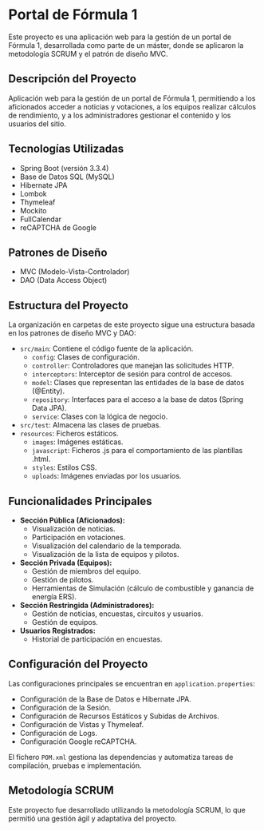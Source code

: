 # Portal de Fórmula 1

Este proyecto es una aplicación web para la gestión de un portal de Fórmula 1, desarrollada como parte de un máster, donde se aplicaron la metodología SCRUM y el patrón de diseño MVC.

## Descripción del Proyecto

Aplicación web para la gestión de un portal de Fórmula 1, permitiendo a los aficionados acceder a noticias y votaciones, a los equipos realizar cálculos de rendimiento, y a los administradores gestionar el contenido y los usuarios del sitio.

## Tecnologías Utilizadas

* Spring Boot (versión 3.3.4)
* Base de Datos SQL (MySQL)
* Hibernate JPA
* Lombok
* Thymeleaf
* Mockito
* FullCalendar
* reCAPTCHA de Google

## Patrones de Diseño

* MVC (Modelo-Vista-Controlador)
* DAO (Data Access Object)

## Estructura del Proyecto

La organización en carpetas de este proyecto sigue una estructura basada en los patrones de diseño MVC y DAO:

* `src/main`: Contiene el código fuente de la aplicación.
    * `config`: Clases de configuración.
    * `controller`: Controladores que manejan las solicitudes HTTP.
    * `interceptors`: Interceptor de sesión para control de accesos.
    * `model`: Clases que representan las entidades de la base de datos (@Entity).
    * `repository`: Interfaces para el acceso a la base de datos (Spring Data JPA).
    * `service`: Clases con la lógica de negocio.
* `src/test`: Almacena las clases de pruebas.
* `resources`: Ficheros estáticos.
    * `images`: Imágenes estáticas.
    * `javascript`: Ficheros .js para el comportamiento de las plantillas .html.
    * `styles`: Estilos CSS.
    * `uploads`: Imágenes enviadas por los usuarios.

## Funcionalidades Principales

* **Sección Pública (Aficionados):**
    * Visualización de noticias.
    * Participación en votaciones.
    * Visualización del calendario de la temporada.
    * Visualización de la lista de equipos y pilotos.
* **Sección Privada (Equipos):**
    * Gestión de miembros del equipo.
    * Gestión de pilotos.
    * Herramientas de Simulación (cálculo de combustible y ganancia de energía ERS).
* **Sección Restringida (Administradores):**
    * Gestión de noticias, encuestas, circuitos y usuarios.
    * Gestión de equipos.
* **Usuarios Registrados:**
    * Historial de participación en encuestas.

## Configuración del Proyecto

Las configuraciones principales se encuentran en `application.properties`:

* Configuración de la Base de Datos e Hibernate JPA.
* Configuración de la Sesión.
* Configuración de Recursos Estáticos y Subidas de Archivos.
* Configuración de Vistas y Thymeleaf.
* Configuración de Logs.
* Configuración Google reCAPTCHA.

El fichero `POM.xml` gestiona las dependencias y automatiza tareas de compilación, pruebas e implementación.

## Metodología SCRUM

Este proyecto fue desarrollado utilizando la metodología SCRUM, lo que permitió una gestión ágil y adaptativa del proyecto.
